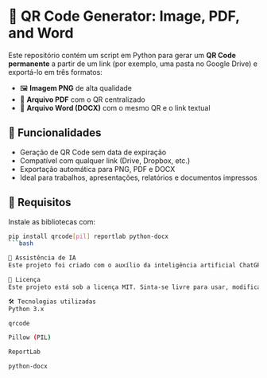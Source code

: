 # 🧾 QR Code Generator: Image, PDF, and Word

Este repositório contém um script em Python para gerar um **QR Code permanente** a partir de um link (por exemplo, uma pasta no Google Drive) e exportá-lo em três formatos:

- 🖼️ **Imagem PNG** de alta qualidade
- 📄 **Arquivo PDF** com o QR centralizado
- 📝 **Arquivo Word (DOCX)** com o mesmo QR e o link textual

## 🚀 Funcionalidades

- Geração de QR Code sem data de expiração
- Compatível com qualquer link (Drive, Dropbox, etc.)
- Exportação automática para PNG, PDF e DOCX
- Ideal para trabalhos, apresentações, relatórios e documentos impressos

## 🧠 Requisitos

Instale as bibliotecas com:

```bash
pip install qrcode[pil] reportlab python-docx
```bash

🤖 Assistência de IA
Este projeto foi criado com o auxílio da inteligência artificial ChatGPT, que ajudou no desenvolvimento do código, estruturação do projeto e documentação inicial.

📄 Licença
Este projeto está sob a licença MIT. Sinta-se livre para usar, modificar e contribuir.

🛠️ Tecnologias utilizadas
Python 3.x

qrcode

Pillow (PIL)

ReportLab

python-docx
